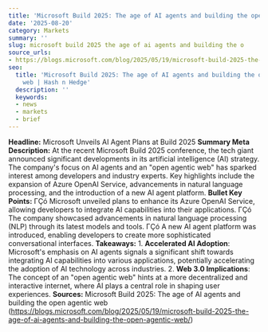```yaml
---
title: 'Microsoft Build 2025: The age of AI agents and building the open agentic web'
date: '2025-08-20'
category: Markets
summary: ''
slug: microsoft build 2025 the age of ai agents and building the o
source_urls:
- https://blogs.microsoft.com/blog/2025/05/19/microsoft-build-2025-the-age-of-ai-agents-and-building-the-open-agentic-web/
seo:
  title: 'Microsoft Build 2025: The age of AI agents and building the open agentic
    web | Hash n Hedge'
  description: ''
  keywords:
  - news
  - markets
  - brief
---
```


**Headline:** Microsoft Unveils AI Agent Plans at Build 2025  **Summary Meta Description:** At the recent Microsoft Build 2025 conference, the tech giant announced significant developments in its artificial intelligence (AI) strategy. The company's focus on AI agents and an "open agentic web" has sparked interest among developers and industry experts. Key highlights include the expansion of Azure OpenAI Service, advancements in natural language processing, and the introduction of a new AI agent platform.  **Bullet Key Points:**  ΓÇó Microsoft unveiled plans to enhance its Azure OpenAI Service, allowing developers to integrate AI capabilities into their applications. ΓÇó The company showcased advancements in natural language processing (NLP) through its latest models and tools. ΓÇó A new AI agent platform was introduced, enabling developers to create more sophisticated conversational interfaces.  **Takeaways:**  1. **Accelerated AI Adoption**: Microsoft's emphasis on AI agents signals a significant shift towards integrating AI capabilities into various applications, potentially accelerating the adoption of AI technology across industries. 2. **Web 3.0 Implications**: The concept of an "open agentic web" hints at a more decentralized and interactive internet, where AI plays a central role in shaping user experiences.  **Sources:**  Microsoft Build 2025: The age of AI agents and building the open agentic web (https://blogs.microsoft.com/blog/2025/05/19/microsoft-build-2025-the-age-of-ai-agents-and-building-the-open-agentic-web/) 
